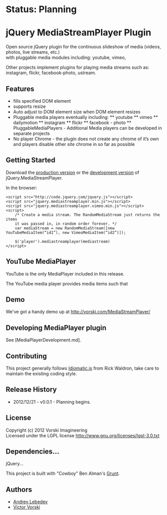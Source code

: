# Status: Planning
# jQuery MediaStreamPlayer Plugin

Open source jQuery plugin for the continuous slideshow of media (videos, photos, live streams, etc.)  
with pluggable media modules including: youtube, vimeo, 

Other projects implement plugins for playing media streams such as:
instagram, flickr, facebook-photo, ustream.

## Features
* fills specified DOM element
* supports resize
* Auto adjust to DOM element size when DOM element resizes
* Pluggable media players eventually including:
** youtube
** vimeo
** dailymotion
** instagram
** flickr
** facebook - photo
** PluggableMediaPlayers - Additional Media players can be developed in separate projects 
* No player Chrome - the plugin does not create any chrome of it’s own and players disable other site chrome in so far as possible

## Getting Started

Download the [production version][min] or the [development version][max] of jQuery.MediaStreamPlayer.

[min]: https://raw.github.com/VorskiImagineering/jQuery-MediaStreamPlayer-Plugin/master/dist/jquery.mediastreamplayer.min.js
[max]: https://raw.github.com/VorskiImagineering/jQuery-MediaStreamPlayer-Plugin/master/dist/jquery.mediastreamplayer.js

In the browser:

```
<script src="http://code.jquery.com/jquery.js"></script>
<script src="jquery.mediastreamplayer.min.js"></script>
<script src="jquery.mediastreamplayer.vimeo.min.js"></script>
<script>
	/* Create a media stream. The RandomMediaStream just returns the items
	it was passed in, in random order forever. */
	var mediaStream = new RandomMediaStream([new YouTubeMediaItem(“id1”), new VimeoMediaItem(“id2”)]);

    $('player').mediastreamplayer(mediastream)
</script>
```
## YouTube MediaPlayer
YouTube is the only MediaPlayer included in this release.

The YouTube media player provides media items such that
## Demo
We've got a handy demo up at http://vorski.com/MediaStreamPlayer/

## Developing MediaPlayer plugin

See [MediaPlayerDevelopment.md].

## Contributing
This project generally follows [Idiomatic.js](https://github.com/rwldrn/idiomatic.js) from Rick Waldron, take care to maintain the existing coding style. 

## Release History

* 2012/12/21 - v0.0.1 - Planning begins.

## License
Copyright (c) 2012 Vorski Imagineering  
Licensed under the LGPL license http://www.gnu.org/licenses/lgpl-3.0.txt

## Dependencies...

jQuery... 

This project is built with "Cowboy" Ben Alman's [Grunt](https://github.com/cowboy/grunt).

## Authors

* [Andrey Lebedev](http://github.com/alebedev80)
* [Victor Vorski](http://github.com/vvorski)
